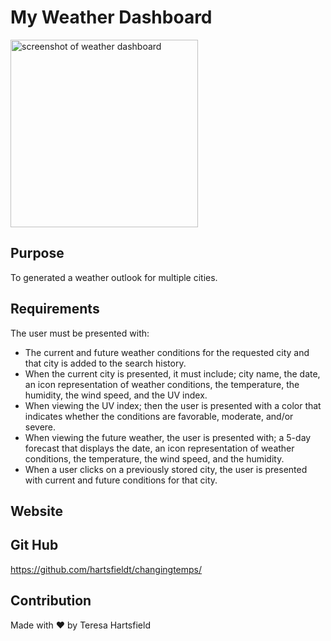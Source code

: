 # My Weather Dashboard

<img src="./assets/images/" alt="screenshot of weather dashboard" height="300px"/>

## Purpose

To generated a weather outlook for multiple cities.

## Requirements

The user must be presented with:

- The current and future weather conditions for the requested city and that city is added to the search history.
- When the current city is presented, it must include; city name, the date, an icon representation of weather conditions, the temperature, the humidity, the wind speed, and the UV index.
- When viewing the UV index; then the user is presented with a color that indicates whether the conditions are favorable, moderate, and/or severe.
- When viewing the future weather, the user is presented with; a 5-day forecast that displays the date, an icon representation of weather conditions, the temperature, the wind speed, and the humidity.
- When a user clicks on a previously stored city, the user is presented with current and future conditions for that city.

## Website

## Git Hub

https://github.com/hartsfieldt/changingtemps/

## Contribution

Made with ❤️ by Teresa Hartsfield
